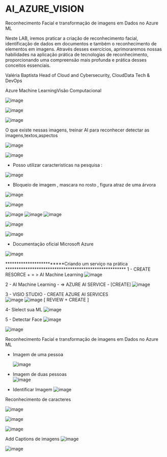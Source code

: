 # AI_AZURE_VISION

Reconhecimento Facial e transformação de imagens em Dados no Azure ML

Neste LAB, iremos praticar a criação de reconhecimento facial, identificação de dados em documentos e também o reconhecimento de elementos em imagens. 
Através desses exercícios, aprimoraremos nossas habilidades na aplicação prática de tecnologias de reconhecimento, 
proporcionando uma compreensão mais profunda e prática desses conceitos essenciais.

Valéria Baptista
Head of Cloud and Cybersecurity, CloudData Tech & DevOps

Azure Machine LearningVisão Computacional

![image](https://github.com/edudias1972/AI_AZURE_VISION/assets/80340034/ff97605e-953c-45be-be59-e8b67b5b437b)

![image](https://github.com/edudias1972/AI_AZURE_VISION/assets/80340034/0645a027-20a6-4334-8b6f-7d66fa6b00b0)

![image](https://github.com/edudias1972/AI_AZURE_VISION/assets/80340034/33abc854-35f5-4da3-9d1e-56bf80962a3a)

O que existe nessas imagens, treinar AI para reconhecer detectar as imagens,textos,aspectos

![image](https://github.com/edudias1972/AI_AZURE_VISION/assets/80340034/fc39bb2b-1e59-450b-8ca8-1f903e4e7464)

![image](https://github.com/edudias1972/AI_AZURE_VISION/assets/80340034/22704bb5-3da7-4010-9660-756efde5635a)

* Posso utilizar caracteristicas na pesquisa :
   
![image](https://github.com/edudias1972/AI_AZURE_VISION/assets/80340034/7674cc88-8c3e-425d-b307-4c474d76114c)

* Bloqueio de imagem  , mascara no rosto , figura atraz de uma árvora

![image](https://github.com/edudias1972/AI_AZURE_VISION/assets/80340034/71fbf8ad-8432-465f-b3ab-6519b40f1612)


![image](https://github.com/edudias1972/AI_AZURE_VISION/assets/80340034/c479710e-2ca5-4eb0-af3e-748fb95eb44b)

![image](https://github.com/edudias1972/AI_AZURE_VISION/assets/80340034/0c1eed0c-3b77-4ec8-a14b-ba53030010d6)
![image](https://github.com/edudias1972/AI_AZURE_VISION/assets/80340034/652d89ad-5907-45d4-a3cd-94dbbd74d412)
![image](https://github.com/edudias1972/AI_AZURE_VISION/assets/80340034/4730039e-26f1-434b-9855-1a67ee1a723b)

![image](https://github.com/edudias1972/AI_AZURE_VISION/assets/80340034/173d2a71-1332-4330-aa34-88883a69fc6e)

![image](https://github.com/edudias1972/AI_AZURE_VISION/assets/80340034/80426b84-81b6-4e18-a61b-776b0dde42e9)

* Documentação oficial Microsoft Azure 

![image](https://github.com/edudias1972/AI_AZURE_VISION/assets/80340034/b216257b-0239-4851-b622-c1123cab56c7)

*************************Criando um serviço na prática ******************************************************
1 - CREATE RESORCE +  = > AI Machine Learning 
![image](https://github.com/edudias1972/AI_AZURE_VISION/assets/80340034/4115ef42-d760-4b13-a6eb-857f2352d3a5)

2 - AI Machine Learning - =>  AZURE AI SERVICE  - [CREATE]
![image](https://github.com/edudias1972/AI_AZURE_VISION/assets/80340034/a6f3a57f-4c66-4529-b409-a4957d539272)

3 - VISIO STUDIO -  CREATE AZURE AI SERVICES  
![image](https://github.com/edudias1972/AI_AZURE_VISION/assets/80340034/b0ce8b72-0e63-47ef-a198-7321a307d8cd)
![image](https://github.com/edudias1972/AI_AZURE_VISION/assets/80340034/d0941d86-9714-45bb-9bdf-890064bea3da)
[ REVIEW + CREATE ] 

4- Slelect sua ML
![image](https://github.com/edudias1972/AI_AZURE_VISION/assets/80340034/a7929e3b-4724-439b-baa7-b433156dc6ba)

5 -  Detectar Face 
![image](https://github.com/edudias1972/AI_AZURE_VISION/assets/80340034/44cc484d-99d8-4ed3-a0c8-2faee4b64a5f)

![image](https://github.com/edudias1972/AI_AZURE_VISION/assets/80340034/2826e06a-34ca-4b75-a425-03c939acb7f7)

Reconhecimento Facial e transformação de imagens em Dados no Azure ML
* Imagem de uma pessoa

  ![image](https://github.com/edudias1972/AI_AZURE_VISION/assets/80340034/88e44f7c-3b0d-49a6-8aa3-d64ff35044b6)

* Imagem de duas pessoas   
![image](https://github.com/edudias1972/AI_AZURE_VISION/assets/80340034/cfb2eab5-1983-4244-aef7-697e0e564461)

* Identificar Imagem
  ![image](https://github.com/edudias1972/AI_AZURE_VISION/assets/80340034/5abdba4e-68be-44b8-b28f-d3d13db3cc10)


Reconhecimento de caracteres 

![image](https://github.com/edudias1972/AI_AZURE_VISION/assets/80340034/6c4f1c5c-269f-4bbc-b308-a9f4d28324b3)

![image](https://github.com/edudias1972/AI_AZURE_VISION/assets/80340034/6e173ecb-9002-42eb-a815-57a646d77b0b)

![image](https://github.com/edudias1972/AI_AZURE_VISION/assets/80340034/653f4921-5a5f-4735-8a3a-ef137e498b35)

Add Captions de imagens 
![image](https://github.com/edudias1972/AI_AZURE_VISION/assets/80340034/3e15dc12-ce13-4f7f-a22a-2c3d95db1428)

![image](https://github.com/edudias1972/AI_AZURE_VISION/assets/80340034/0aa1aceb-b5b6-4f0e-a3d0-86d6e5218117)






